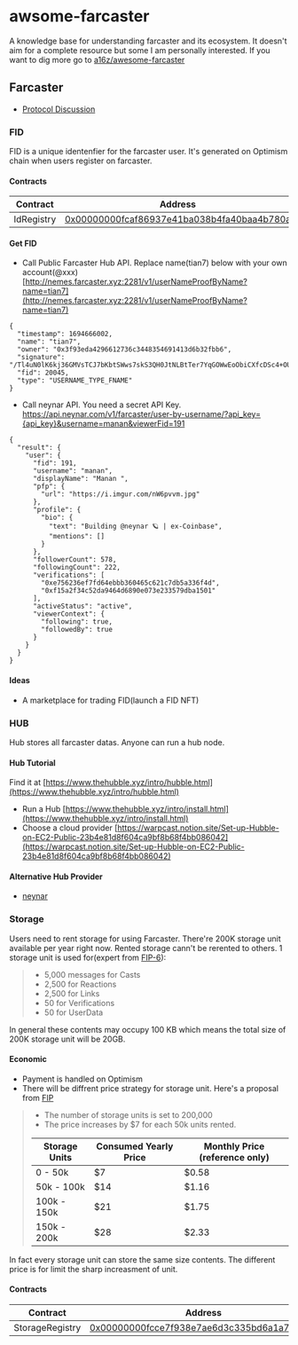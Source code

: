 
# awsome-farcaster
A knowledge base for understanding farcaster and its ecosystem. It doesn't aim for a complete resource but some I am personally interested. If you want to dig more go to [a16z/awesome-farcaster](https://github.com/a16z/awesome-farcaster)


## Farcaster
- [Protocol Discussion](https://github.com/farcasterxyz/protocol/discussions/)

### FID
FID is a unique identenfier for the farcaster user. It's generated on Optimism chain when users register on farcaster.
#### Contracts



| Contract | Address|
|  --------  |  -------  |
| IdRegistry | [0x00000000fcaf86937e41ba038b4fa40baa4b780a](https://optimistic.etherscan.io/address/0x00000000fcaf86937e41ba038b4fa40baa4b780a) |

#### Get FID
- Call  Public Farcaster Hub API. Replace name(tian7) below with your own account(@xxx)
[http://nemes.farcaster.xyz:2281/v1/userNameProofByName?name=tian7](http://nemes.farcaster.xyz:2281/v1/userNameProofByName?name=tian7)
```
{
  "timestamp": 1694666002,
  "name": "tian7",
  "owner": "0x3f93eda4296612736c3448354691413d6b32fbb6",
  "signature": "/Tl4uN0lK6kj36GMVsTCJ7bKbtSWws7skS3QH0JtNLBtTer7YqGOWwEoObiCXfcDSc4+OU0o92VXkhQUcS2a5Bs=",
  "fid": 20045,
  "type": "USERNAME_TYPE_FNAME"
}
```
- Call neynar API. You need a secret API Key.
[https://api.neynar.com/v1/farcaster/user-by-username/?api_key={api_key}&username=manan&viewerFid=191
](https://api.neynar.com/v1/farcaster/user-by-username/?api_key={api_key}&username=manan&viewerFid=191)
```
{
  "result": {
    "user": {
      "fid": 191,
      "username": "manan",
      "displayName": "Manan ",
      "pfp": {
        "url": "https://i.imgur.com/nW6pvvm.jpg"
      },
      "profile": {
        "bio": {
          "text": "Building @neynar 🪐 | ex-Coinbase",
          "mentions": []
        }
      },
      "followerCount": 578,
      "followingCount": 222,
      "verifications": [
        "0xe756236ef7fd64ebbb360465c621c7db5a336f4d",
        "0xf15a2f34c52da9464d6890e073e233579dba1501"
      ],
      "activeStatus": "active",
      "viewerContext": {
        "following": true,
        "followedBy": true
      }
    }
  }
}
```

#### Ideas
- A marketplace for trading FID(launch a FID NFT)

### HUB
Hub stores all farcaster datas.  Anyone can run a hub node.
#### Hub Tutorial
Find it at [https://www.thehubble.xyz/intro/hubble.html](https://www.thehubble.xyz/intro/hubble.html)
- Run a Hub
[https://www.thehubble.xyz/intro/install.html](https://www.thehubble.xyz/intro/install.html)
- Choose a cloud provider
[https://warpcast.notion.site/Set-up-Hubble-on-EC2-Public-23b4e81d8f604ca9bf8b68f4bb086042](https://warpcast.notion.site/Set-up-Hubble-on-EC2-Public-23b4e81d8f604ca9bf8b68f4bb086042)
#### Alternative Hub Provider
- [neynar](https://neynar.com/)

### Storage
Users need to rent storage for using Farcaster. There're 200K storage unit available per year right now.  Rented storage cann't be rerented to others.
1 storage unit is used for(expert from [FIP-6](https://github.com/farcasterxyz/protocol/discussions/98)):
>-   5,000 messages for Casts
>-   2,500 for Reactions
>-   2,500 for Links
>-   50 for Verifications
>-   50 for UserData

In general these contents may occupy 100 KB which means the total size of 200K storage unit will be 20GB.
#### Economic
- Payment is handled on Optimism
- There will be diffrent price strategy for storage unit. Here's a proposal from [FIP](https://github.com/farcasterxyz/protocol/discussions/126)
> * The number of storage units is set to 200,000
> * The price increases by $7 for each 50k units rented.
> 
> |Storage Units | Consumed	Yearly Price	| Monthly Price (reference only)
> |----|----|----|
> |0 - 50k|	$7|	$0.58|
> |50k - 100k|	$14	|$1.16|
> |100k - 150k|	$21	|$1.75|
> |150k - 200k|	$28	|$2.33|

In fact every storage unit can store the same size contents. The different price is for limit the sharp increasment of unit.

#### Contracts
| Contract | Address|
|  --------  |  -------  |
| StorageRegistry| [0x00000000fcce7f938e7ae6d3c335bd6a1a7c593d](https://optimistic.etherscan.io/address/0x00000000fcce7f938e7ae6d3c335bd6a1a7c593d) |
